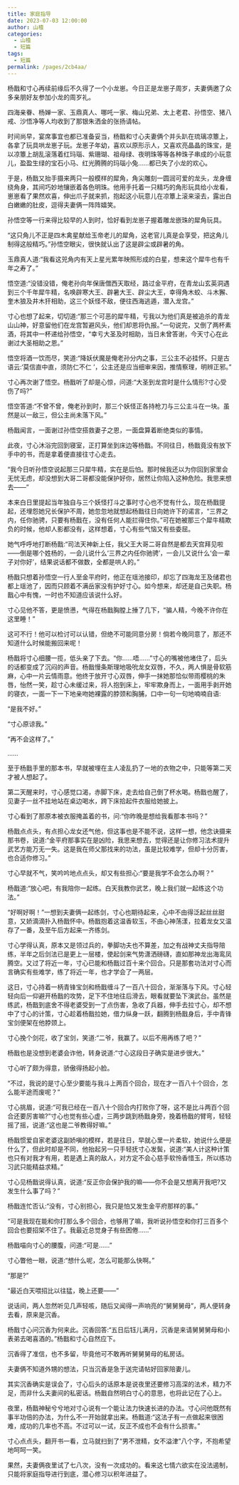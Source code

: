 ```yaml
---
title: 家庭指导
date: 2023-07-03 12:00:00
author: 山楂
categories: 
  - 山楂
  - 短篇
tags: 
  - 短篇
permalink: /pages/2cb4aa/
---
```

                                                                   
杨戬和寸心再续前缘后不久得了一个小龙崽。今日正是龙崽子周岁，夫妻俩邀了众多亲朋好友参加小龙的周岁礼。<!-- more -->

四海亲眷、杨婵一家、玉鼎真人、哪吒一家、梅山兄弟、太上老君、孙悟空、猪八戒、沙悟净等人均收到了那银朱洒金的张扬请帖。

时间尚早，宴席事宜也都已准备妥当，杨戬和寸心夫妻俩个并头趴在琉璃凉簟上，各拿了玩具哄龙崽子玩。龙崽子年幼，喜欢以原形示人，又喜欢亮晶晶的珠宝，是以凉簟上胡乱滚落着红玛瑙、紫珊瑚、祖母绿、夜明珠等等各种珠子串成的小玩意儿，盈盈生绿的宝石小马、红光腾腾的玛瑙小兔……都已失了小龙的欢心。

于是，杨戬又抬手摄来两只一般模样的犀角，角尖雕刻一圆润可爱的龙头，龙身缠绕角身，其间巧妙地镶嵌着各色明珠。他用手托着一只精巧的角形玩具给小龙看，崽崽看了果然欢喜，伸出爪子就来抓，抱起这小玩意儿在凉簟上滚来滚去，露出白白嫩嫩的肚皮，逗得夫妻俩一阵阵嬉笑。

孙悟空等一行来得比较早的人到时，恰好看到龙崽子握着雕龙嵌珠的犀角玩具。

“这只角儿不正是四木禽星献给玉帝老儿的犀角，这老官儿真是会享受，把这角儿制得这般精巧。”孙悟空眼尖，很快就认出了这是辟尘或辟暑的角。

玉鼎真人道:“我看这兕角内有天上星光累年映照形成的白星，想来这个犀牛也有千年之寿了。”

悟空道:“没错没错，俺老孙向年保唐僧西天取经，路过金平府，在青龙山玄英洞遇到三个千年犀牛精，名唤辟寒大王、辟暑大王、辟尘大王，幸得角木蛟、斗木獬、奎木狼及井木犴相助，这三个妖怪不敌，便往西海逃遁，潜入龙宫。”

寸心也想了起来，切切道:“那三个可恶的犀牛精，亏我以为他们真是被追杀的青龙山山神，好意留他们在龙宫暂避风头，他们却恩将仇报。”一句说完，又倒了两杯素酒，将其中一杯递给孙悟空，“幸亏大圣及时相助，当日未曾答谢，今天寸心在此谢过大圣相助之恩。”

悟空将酒一饮而尽，笑道:“降妖伏魔是俺老孙分内之事，三公主不必挂怀。只是古语云:‘莫信直中直，须防仁不仁 ’，公主还是应当细审来因，推情察理，明辨正邪。”

寸心再次谢了悟空。杨戬听了却是心惊，问道:“大圣到龙宫时是什么情形?寸心受伤了吗?”

悟空答道:“不曾不曾，俺老孙到时，那三个妖怪正各持枪刀与三公主斗在一块。虽然是以一敌三，但公主尚未落下风。”

杨戬闻言，一面谢过孙悟空搭救妻子之恩，一面盘算着断绝类似的事情。

此夜，寸心沐浴完回到寝室，正打算坐到床边等杨戬。不同往日，杨戬竟没有放下手中的书，而是拿着便直接往寸心走去。

“我今日听孙悟空说起那三只犀牛精，实在是后怕。那时候我还以为你回到家里会无忧无虑，却没想到大哥二哥都没能保护好你，居然让你陷入这种危险。我思来想去——”

本来白日里提起当年独自与三个妖怪打斗之事时寸心也不觉有什么，现在杨戬提起，还埋怨她兄长保护不周，她忽忽地就想起杨戬往日向她许下的诺言，“三界之内，任你驰骋，只要有杨戬在，没有任何人能拦得住你。”可在她被那三个犀牛精欺负的时候，他却人影都没有，这样想着，寸心有些气恼又有些委屈。

她气呼呼地打断杨戬:“司法天神新上任，我父王大哥二哥自然是都去天宫拜见啦——倒是哪个姓杨的，一会儿说什么‘三界之内任你驰骋’，一会儿又说什么‘会一辈子对你好’，结果说话都不做数，全都是哄人的。”

杨戬只想着孙悟空一行人至金平府时，他正在瑶池接印，却忘了四海龙王及储君也都上瑶池了，因而只顾着不满岳家没有护好寸心。如今想来，却还是自己失职。杨戬心中有愧，一时也不知道应该说什么好。

寸心见他不答，更是愤懑，气得在杨戬胸膛上捶了几下，“骗人精，今晚不许你在这里睡！”

这可不行！他可以检讨可以认错，但绝不可能同意分房！倘若今晚同意了，那还不知道什么时候能搬回来呢！

杨戬将寸心细腰一揽，低头亲了下去。“你……唔……”寸心的嘴被他堵住了，后头的话都变成了沉闷的声音。杨戬慢条斯理地吸吮龙女双唇，不久，两人惧是骨软筋麻，心中一片云情雨意。他终于放开寸心双唇，伸手一抹她那恰似带雨樱桃的朱唇，怡然一笑，趁寸心未缓过来，将人抱到床上，牢牢欺身而上，一面用手剥开她的寝衣，一面一下一下地亲吻她裸露的脖颈和胸脯，口中一句一句地喃喃自语:

“是我不好。”

“寸心原谅我。”

“再不会这样了。”

……

至于杨戬手里的那本书，早就被埋在主人凌乱扔了一地的衣物之中，只能等第二天才被人想起了。

第二天醒来时，寸心感觉口渴，赤脚下床，走去给自己倒了杯水喝。杨戬也醒了，见妻子一丝不挂地站在桌边喝水，跨下床拾起件衣服给她披上。

寸心看到了那原本被衣服掩盖着的书，问:“你昨晚是想给我看那本书吗？”

杨戬点点头，有点担心龙女还气他，但这事也是不能不说，这样一想，他念诀摄来那书卷，说道:“金平府那事实在是凶险，我思来想去，觉得还是让你修习法术提升武艺方能万无一失。这是我在师父那找来的功法，虽是比较难学，但却十分厉害，也合适你修习。”

寸心早就不气，笑吟吟地点点头，却又有些担心:“要是我学不会怎么办啊？”

杨戬道:“放心吧，有我陪你一起练。白天我教你武艺，晚上我们就一起练这个功法。”

“好啊好啊！”一想到夫妻俩一起练剑，寸心也期待起来，心中不由得泛起丝丝甜意，又娇滴滴扑入杨戬怀中。杨戬抱着这温香软玉，不由心神荡漾，拉着龙女又温存了一番，及至午后方起来一齐练剑。

寸心学得认真，原本又是领过兵的，拳脚功夫也不算差，加之有战神丈夫指导陪练，半年之后剑法已是更上一层楼，使起剑来气势潇洒磅礴，直如那神龙出海鸾凤腾空。又过了将近一年，寸心已能和杨戬过百十来个回合。只是那套功法对寸心而言确实有些难学，练了将近一年，也才学会了一两层。

这日，寸心持着一柄青锋宝剑和杨戬缠斗了一百八十回合，渐渐落与下风。寸心轻轻向后一仰避开杨戬的攻势，足下不住地往后滑去，眼看就要坠下演武台。虽然是练武，杨戬到底舍不得老婆受到一丁点伤害，急收了兵器，伸手去拉寸心，却不想中了寸心的计策，寸心趁着杨戬拉她，借力纵身一跃，翻腾到杨戬身后，手中青锋宝剑便架在他脖颈上。

寸心挽个剑花，收了宝剑，笑道:“二爷，我赢了。以后不用再练了吧？”

杨戬也是没想到老婆会诈他，转身说道:“寸心这段日子确实是进步很大。”

寸心听了颇为得意，骄傲得扬起小脸。

“不过，我说的是寸心至少要能与我斗上两百个回合，现在才一百八十个回合，怎么能半途而废呢？”

寸心挑眉，说道:“可我已经在一百八十个回合内打败你了呀，这不是比斗两百个回合还要厉害嘛?”寸心也觉有些心虚，三两步跳到杨戬身旁，挽着杨戬的臂弯，轻轻摇了摇，说道:“这也是二爷教得好嘛。”

杨戬惯爱自家老婆这副娇嗔的模样，若是往日，早就心里一片柔软，她说什么便是什么了，但此时却是不同，他抬起另一只手轻抚寸心发鬓，说道:“美人计这种计策也只有对我才有用，若是遇上真的敌人，对方定不会心慈手软怜香惜玉，所以练功习武只能精益求精。”

寸心见杨戬说得认真，说道:“反正你会保护我的嘛——你不会是又想离开我吧?又发生什么事了吗？”

杨戬连忙否认:“没有，寸心别担心，我只是怕又发生金平府那样的事。”

“可是我现在能和你打那么多个回合，也够用了嘛，我听说孙悟空和你打三百多个回合也要招架不住了。我最近总觉身子有些困倦……”

杨戬喵向寸心的腰腹，问道:“可是……”

寸心瞥他一眼，说道:“想什么呢，怎么可能那么快啊。”

“那是?”

“最近白天喂招比以往猛，晚上还要——”

说话间，两人忽然听见几声轻咳，随后又闻得一声响亮的“舅舅舅母”，两人便转身去看，原来是沉香。

杨戬寸心问沉香为何来此。沉香回答:“五日后钰儿满月，沉香是来请舅舅舅母和小表弟去喝喜酒的。”杨戬和寸心自然应下。

沉香得了准信，也不多留，毕竟他可不敢再听舅舅舅母的私房话。

夫妻俩不知道外甥的想法，只当沉香是急于送完请帖好回家陪妻儿。

其实沉香确实是误会了，寸心后头的话原本是说夜里还要修习高深的法术，精力不足，而非什么夫妻间的私密话。杨戬自然明白寸心的意思，也将此记在了心上。

夜里，杨戬神秘兮兮地对寸心说有一个能让法力快速长进的办法。寸心问他既然有事半功倍的办法，为什么不一开始就拿出来。杨戬道:“这法子有一点做起来很困难，成功的几率也不高。不过可以一试，反正不成也不会有什么损害。”

寸心点点头，翻开书一看，立马就扫到了“男不泄精，女不溢津”八个字，不抱希望地呵呵一笑。

果然，夫妻俩夜里试了七八次，没有一次成功的。看来这七情六欲实在没法遏制，只能将家庭指导进行到底，潜心修习以积年进益了。
